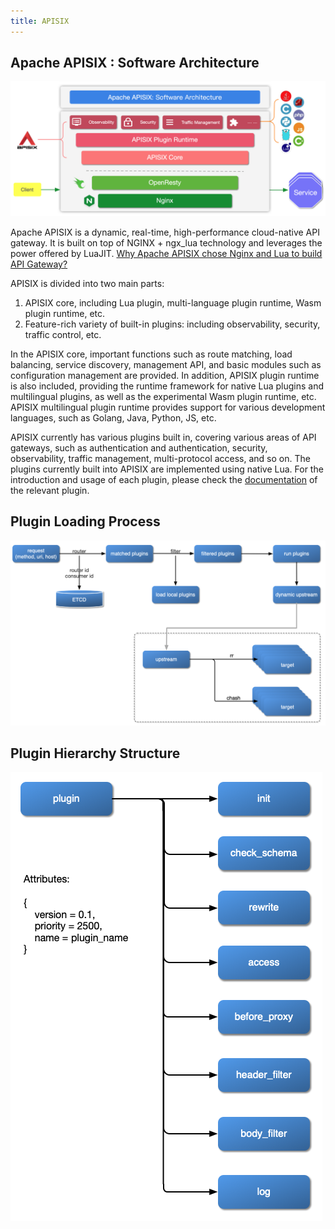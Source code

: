 ```yaml
---
title: APISIX
---
```


<!--
#
# Licensed to the Apache Software Foundation (ASF) under one or more
# contributor license agreements.  See the NOTICE file distributed with
# this work for additional information regarding copyright ownership.
# The ASF licenses this file to You under the Apache License, Version 2.0
# (the "License"); you may not use this file except in compliance with
# the License.  You may obtain a copy of the License at
#
#     http://www.apache.org/licenses/LICENSE-2.0
#
# Unless required by applicable law or agreed to in writing, software
# distributed under the License is distributed on an "AS IS" BASIS,
# WITHOUT WARRANTIES OR CONDITIONS OF ANY KIND, either express or implied.
# See the License for the specific language governing permissions and
# limitations under the License.
#
-->

## Apache APISIX : Software Architecture

![flow-software-architecture](../../../assets/images/flow-software-architecture.png)

Apache APISIX is a dynamic, real-time, high-performance cloud-native API gateway. It is built on top of NGINX + ngx_lua technology and leverages the power offered by LuaJIT. [Why Apache APISIX chose Nginx and Lua to build API Gateway?](https://apisix.apache.org/blog/2021/08/25/why-apache-apisix-chose-nginx-and-lua/)

APISIX is divided into two main parts:
1. APISIX core, including Lua plugin, multi-language plugin runtime, Wasm plugin runtime, etc.
2. Feature-rich variety of built-in plugins: including observability, security, traffic control, etc.

In the APISIX core, important functions such as route matching, load balancing, service discovery, management API, and basic modules such as configuration management are provided. In addition, APISIX plugin runtime is also included, providing the runtime framework for native Lua plugins and multilingual plugins, as well as the experimental Wasm plugin runtime, etc. APISIX multilingual plugin runtime provides support for various development languages, such as Golang, Java, Python, JS, etc.

APISIX currently has various plugins built in, covering various areas of API gateways, such as authentication and authentication, security, observability, traffic management, multi-protocol access, and so on. The plugins currently built into APISIX are implemented using native Lua. For the introduction and usage of each plugin, please check the [documentation](https://apisix.apache.org/docs/apisix/plugins/batch-requests) of the relevant plugin.

## Plugin Loading Process

![flow-load-plugin](../../../assets/images/flow-load-plugin.png)

## Plugin Hierarchy Structure

![flow-plugin-internal](../../../assets/images/flow-plugin-internal.png)
